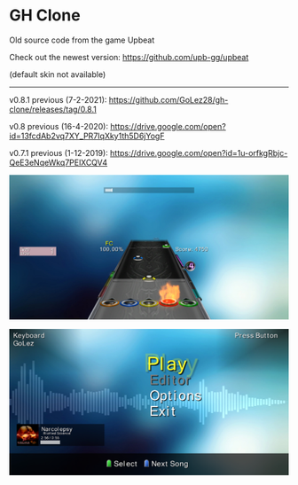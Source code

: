 # GH Clone
Old source code from the game Upbeat

Check out the newest version: https://github.com/upb-gg/upbeat

(default skin not available)

------------------------

v0.8.1 previous (7-2-2021): https://github.com/GoLez28/gh-clone/releases/tag/0.8.1

v0.8 previous (16-4-2020): https://drive.google.com/open?id=13fcdAb2vq7XY_PR7IqXky1th5D6jYogF

v0.7.1 previous (1-12-2019): https://drive.google.com/open?id=1u-orfkgRbjc-QeE3eNqeWkq7PElXCQV4

![Menu](https://raw.githubusercontent.com/GoLez28/upbeat-old/main/ScreenShotsGH/inGame.png)

![Menu](https://raw.githubusercontent.com/GoLez28/upbeat-old/main/ScreenShotsGH/mainMenu.png)

